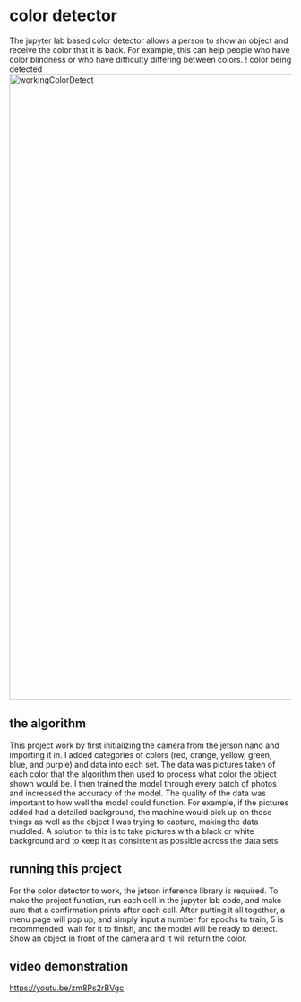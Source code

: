 # color detector
  The jupyter lab based color detector allows a person to show an object and receive the color that it is back. For example, this can help people who have color blindness or who have difficulty differing between colors.
 ! color being detected <img width="1116" alt="workingColorDetect" src="https://user-images.githubusercontent.com/99782654/202931547-3f693b24-7442-44b7-a31b-1c72ebb64593.png">
 
## the algorithm
 This project work by first initializing the camera from the jetson nano and importing it in. I added categories of colors (red, orange, yellow, green, blue, and purple) and data into each set. The data was pictures taken of each color that the algorithm then used to process what color the object shown would be. I then trained the model through every batch of photos and increased the accuracy of the model. The quality of the data was important to how well the model could function. For example, if the pictures added had a detailed background, the machine would pick up on those things as well as the object I was trying to capture, making the data muddled. A solution to this is to take pictures with a black or white background and to keep it as consistent as possible across the data sets.

## running this project
For the color detector to work, the jetson inference library is required. To make the project function, run each cell in the jupyter lab code, and make sure that a confirmation prints after each cell. After putting it all together, a menu page will pop up, and simply input a number for epochs to train, 5 is recommended, wait for it to finish, and the model will be ready to detect. Show an object in front of the camera and it will return the color.

## video demonstration
https://youtu.be/zm8Ps2rBVgc
